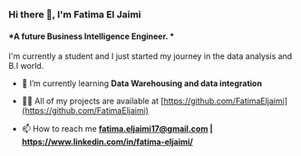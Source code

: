 ### Hi there 👋, I'm Fatima El Jaimi
#### *A future Business Intelligence Engineer. *

I'm currently a student and I just started my journey in the data analysis and B.I world. 


- 🌱 I’m currently learning **Data Warehousing and data integration**

- 👨‍💻 All of my projects are available at [https://github.com/FatimaEljaimi](https://github.com/FatimaEljaimi)

- 📫 How to reach me **fatima.eljaimi17@gmail.com | https://www.linkedin.com/in/fatima-eljaimi/**




